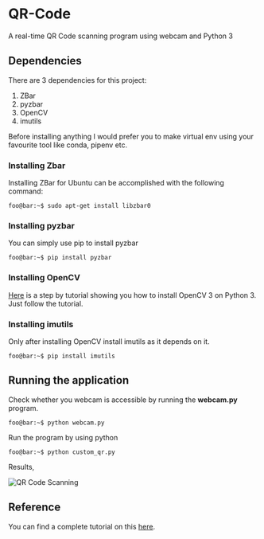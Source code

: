 # QR-Code
A real-time QR Code scanning program using webcam and Python 3

## Dependencies
There are 3 dependencies for this project:
1. ZBar 
2. pyzbar
3. OpenCV 
4. imutils

Before installing anything I would prefer you to make virtual env using your favourite tool like conda, pipenv etc.

### Installing Zbar
Installing ZBar for Ubuntu can be accomplished with the following command:

```console
foo@bar:~$ sudo apt-get install libzbar0
```

### Installing pyzbar
You can simply use pip to install pyzbar

```console
foo@bar:~$ pip install pyzbar
```

### Installing OpenCV
[Here](http://cyaninfinite.com/tutorials/installing-opencv-in-ubuntu-for-python-3/) is a step by tutorial showing you how to install OpenCV 3 on Python 3. Just follow the tutorial.


### Installing imutils
Only after installing OpenCV install imutils as it depends on it.

```console
foo@bar:~$ pip install imutils
```

## Running the application

Check whether you webcam is accessible by running the **webcam.py** program.

```console
foo@bar:~$ python webcam.py
```

Run the program by using python

```console
foo@bar:~$ python custom_qr.py
```


Results,

![QR Code Scanning](https://raw.githubusercontent.com/meticulousCraftman/QR-Code/master/images/img2.png)

## Reference
You can find a complete tutorial on this [here](https://www.pyimagesearch.com/2018/05/21/an-opencv-barcode-and-qr-code-scanner-with-zbar/).
